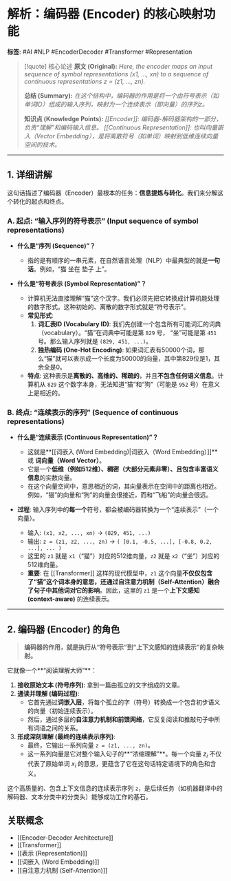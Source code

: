 # 解析：编码器 (Encoder) 的核心映射功能

**标签**: #AI #NLP #EncoderDecoder #Transformer #Representation

> [!quote] 核心论述
> **原文 (Original):**
> *Here, the encoder maps an input sequence of symbol representations (x1, ..., xn) to a sequence of continuous representations z = (z1, ..., zn).*
>
> **总结 (Summary):**
> *在这个结构中，编码器的作用是将一个由符号表示（如单词ID）组成的输入序列，映射为一个连续表示（即向量）的序列z。*
>
> **知识点 (Knowledge Points):**
> *[[Encoder]]: 编码器-解码器架构的一部分，负责“理解”和编码输入信息。*
> *[[Continuous Representation]]: 也叫向量嵌入（Vector Embedding），是将离散符号（如单词）映射到低维连续向量空间的技术。*

---

## 1. 详细讲解

这句话描述了编码器（Encoder）最根本的任务：**信息提炼与转化**。我们来分解这个转化的起点和终点。

### A. 起点: “输入序列的符号表示” (Input sequence of symbol representations)

- **什么是“序列 (Sequence)”？**
    - 指的是有顺序的一串元素，在自然语言处理（NLP）中最典型的就是**一句话**。例如，“猫 坐在 垫子 上”。

- **什么是“符号表示 (Symbol Representation)”？**
    - 计算机无法直接理解“猫”这个汉字。我们必须先把它转换成计算机能处理的数字形式。这种初始的、离散的数字形式就是“符号表示”。
    - **常见形式**:
        1.  **词汇表ID (Vocabulary ID)**: 我们先创建一个包含所有可能词汇的词典（vocabulary）。“猫”在词典中可能是第 `829` 号， “坐”可能是第 `451` 号。那么输入序列就是 `(829, 451, ...)`。
        2.  **独热编码 (One-Hot Encoding)**: 如果词汇表有50000个词，那么“猫”就可以表示成一个长度为50000的向量，其中第829位是1，其余全是0。
    - **特点**: 这种表示是**离散的、高维的、稀疏的**，并且**不包含任何语义信息**。计算机从 `829` 这个数字本身，无法知道“猫”和“狗”（可能是 `952` 号）在意义上是相近的。

### B. 终点: “连续表示的序列” (Sequence of continuous representations)

- **什么是“连续表示 (Continuous Representation)”？**
    - 这就是**[[词嵌入 (Word Embedding)|词嵌入（Word Embedding）]]** 或 **词向量（Word Vector）**。
    - 它是一个**低维（例如512维）、稠密（大部分元素非零）、且包含丰富语义信息**的实数向量。
    - 在这个向量空间中，意思相近的词，其向量表示在空间中的距离也相近。例如，“猫”的向量和“狗”的向量会很接近，而和“飞船”的向量会很远。

- **过程**: 输入序列中的**每一个**符号，都会被编码器转换为一个“连续表示”（一个向量）。
    - 输入: `(x1, x2, ..., xn)` -> `(829, 451, ...)`
    - 输出: `z = (z1, z2, ..., zn)` -> `( [0.1, -0.5, ...], [-0.8, 0.2, ...], ... )`
    - 这里的 `z1` 就是 `x1`（“猫”）对应的512维向量，`z2` 就是 `x2`（“坐”）对应的512维向量。
    - **重要**: 在 [[Transformer]] 这样的现代模型中，`z1` 这个向量**不仅仅包含了“猫”这个词本身的意思，还通过自注意力机制（Self-Attention）融合了句子中其他词对它的影响**。因此，这里的 `z1` 是一个**上下文感知 (context-aware)** 的连续表示。

---

## 2. 编码器 (Encoder) 的角色

> **编码器的作用，就是执行从“符号表示”到“上下文感知的连续表示”的复杂映射。**

它就像一个**“阅读理解大师”**：
1.  **接收原始文本 (符号序列)**: 拿到一篇由孤立的文字组成的文章。
2.  **通读并理解 (编码过程)**:
    - 它首先通过**词嵌入层**，将每个孤立的字（符号）转换成一个包含初步语义的向量（初始连续表示）。
    - 然后，通过多层的**自注意力机制和前馈网络**，它反复阅读和推敲句子中所有词语之间的关系。
3.  **形成深刻理解 (最终的连续表示序列)**:
    - 最终，它输出一系列向量 `z = (z1, ..., zn)`。
    - 这一系列向量是它对整个输入句子的**“浓缩理解”**。每一个向量 $z_i$ 不仅代表了原始单词 $x_i$ 的意思，更蕴含了它在这句话特定语境下的角色和含义。

这个高质量的、包含上下文信息的连续表示序列 `z`，是后续任务（如机器翻译中的解码器、文本分类中的分类头）能够成功工作的基石。

## 关联概念
- [[Encoder-Decoder Architecture]]
- [[Transformer]]
- [[表示 (Representation)]]
- [[词嵌入 (Word Embedding)]]
- [[自注意力机制 (Self-Attention)]]